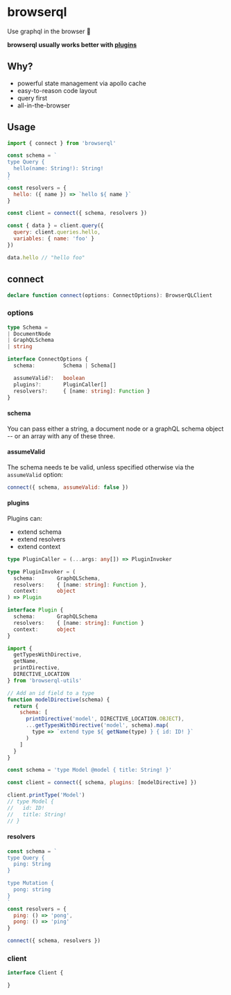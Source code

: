 browserql
===

Use graphql in the browser 🚀

**browserql usually works better with [plugins](/plugins.md)**

## Why?

- powerful state management via apollo cache
- easy-to-reason code layout
- query first
- all-in-the-browser

## Usage

```js
import { connect } from 'browserql'

const schema = `
type Query {
  hello(name: String!): String!
}
`
const resolvers = {
  hello: ({ name }) => `hello ${ name }`
}

const client = connect({ schema, resolvers })

const { data } = client.query({
  query: client.queries.hello,
  variables: { name: 'foo' }
})

data.hello // "hello foo"
```

## connect

```ts
declare function connect(options: ConnectOptions): BrowserQLClient
```

### options

```ts
type Schema =
| DocumentNode
| GraphQLSchema
| string

interface ConnectOptions {
  schema:         Schema | Schema[]

  assumeValid?:   boolean
  plugins?:       PluginCaller[]
  resolvers?:     { [name: string]: Function }
}
```

#### schema

You can pass either a string, a document node or a graphQL schema object -- or an array with any of these three.

#### assumeValid

The schema needs te be valid, unless specified otherwise via the `assumeValid` option:

```js
connect({ schema, assumeValid: false })
```

#### plugins

Plugins can:

- extend schema
- extend resolvers
- extend context

```ts
type PluginCaller = (...args: any[]) => PluginInvoker

type PluginInvoker = (
  schema:       GraphQLSchema,
  resolvers:    { [name: string]: Function },
  context:      object
) => Plugin

interface Plugin {
  schema:       GraphQLSchema
  resolvers:    { [name: string]: Function }
  context:      object
}
```

```js
import {
  getTypesWithDirective,
  getName,
  printDirective,
  DIRECTIVE_LOCATION
} from 'browserql-utils'

// Add an id field to a type
function modelDirective(schema) {
  return {
    schema: [
      printDirective('model', DIRECTIVE_LOCATION.OBJECT),
      ...getTypesWithDirective('model', schema).map(
        type => `extend type ${ getName(type) } { id: ID! }`
      )
    ]
  }
}

const schema = 'type Model @model { title: String! }'

const client = connect({ schema, plugins: [modelDirective] })

client.printType('Model')
// type Model {
//   id: ID!
//   title: String!
// }
```

#### resolvers

```js
const schema = `
type Query {
  ping: String
}

type Mutation {
  pong: string
}
`
const resolvers = {
  ping: () => 'pong',
  pong: () => 'ping'
}

connect({ schema, resolvers })
```

### client

```ts
interface Client {

}
```
